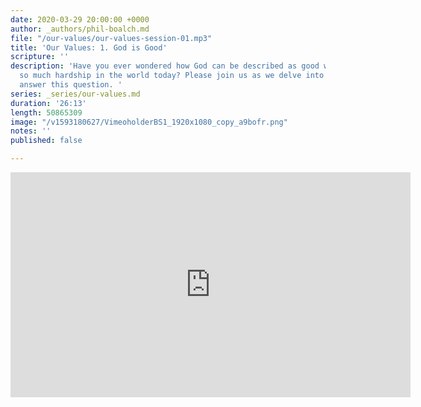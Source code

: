 ```yaml
---
date: 2020-03-29 20:00:00 +0000
author: _authors/phil-boalch.md
file: "/our-values/our-values-session-01.mp3"
title: 'Our Values: 1. God is Good'
scripture: ''
description: 'Have you ever wondered how God can be described as good when we see
  so much hardship in the world today? Please join us as we delve into the Bible to
  answer this question. '
series: _series/our-values.md
duration: '26:13'
length: 50865309
image: "/v1593180627/VimeoholderBS1_1920x1080_copy_a9bofr.png"
notes: ''
published: false

---
```

<iframe src="https://player.vimeo.com/video/431738479" width="640" height="360" frameborder="0" allow="autoplay; fullscreen" allowfullscreen></iframe>